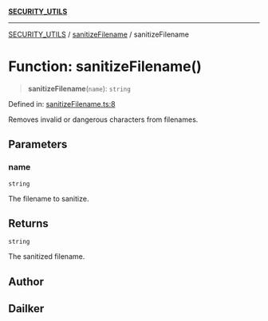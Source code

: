 [**SECURITY_UTILS**](../../README.md)

***

[SECURITY_UTILS](../../README.md) / [sanitizeFilename](../README.md) / sanitizeFilename

# Function: sanitizeFilename()

> **sanitizeFilename**(`name`): `string`

Defined in: [sanitizeFilename.ts:8](https://github.com/dailker/everyutil-js/blob/7799f3f003cb23f425be3f1c83c38483e2648188/src/security/sanitizeFilename.ts#L8)

Removes invalid or dangerous characters from filenames.

## Parameters

### name

`string`

The filename to sanitize.

## Returns

`string`

The sanitized filename.

## Author

## Dailker
